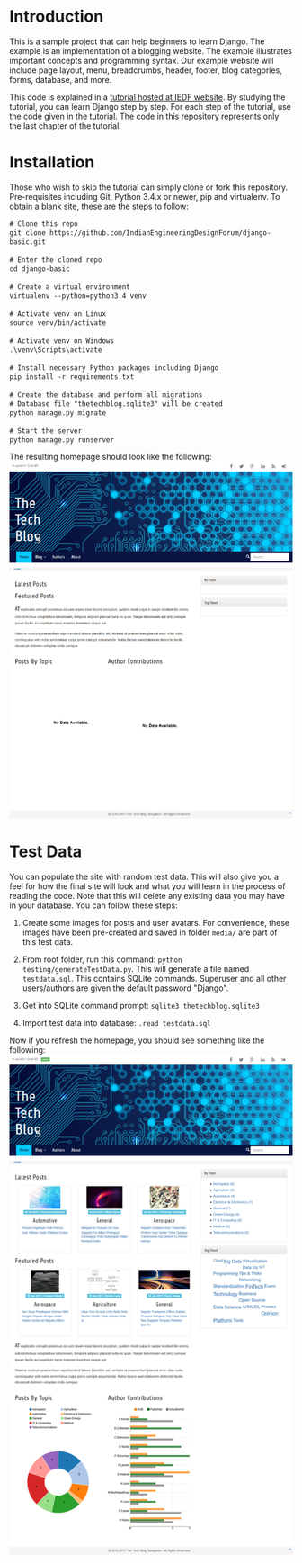 # Introduction #
This is a sample project that can help beginners to learn Django. The example is an implementation of a blogging website. The example illustrates important concepts and programming syntax. Our example website will include page layout, menu, breadcrumbs, header, footer, blog categories, forms, database, and more.

This code is explained in a [tutorial hosted at IEDF website](https://iedf.in/index.php/learn/courses/96-learn-django-by-example). By studying the tutorial, you can learn Django step by step. For each step of the tutorial, use the code given in the tutorial. The code in this repository represents only the last chapter of the tutorial.

# Installation #
Those who wish to skip the tutorial can simply clone or fork this repository. Pre-requisites including Git, Python 3.4.x or newer, pip and virtualenv. To obtain a blank site, these are the steps to follow:
```
# Clone this repo
git clone https://github.com/IndianEngineeringDesignForum/django-basic.git

# Enter the cloned repo
cd django-basic

# Create a virtual environment
virtualenv --python=python3.4 venv

# Activate venv on Linux
source venv/bin/activate

# Activate venv on Windows
.\venv\Scripts\activate

# Install necessary Python packages including Django
pip install -r requirements.txt

# Create the database and perform all migrations
# Database file "thetechblog.sqlite3" will be created
python manage.py migrate

# Start the server
python manage.py runserver
```

The resulting homepage should look like the following:
![Homepage with no data](docs/screenshots/nodata.home.1.png "Homepage with no data")

# Test Data #
You can populate the site with random test data. This will also give you a feel for how the final site will look and what you will learn in the process of reading the code. Note that this will delete any existing data you may have in your database. You can follow these steps:

1. Create some images for posts and user avatars. For convenience, these images have been pre-created and saved in folder `media/` are part of this test data.

2. From root folder, run this command: `python testing/generateTestData.py`. This will generate a file named `testdata.sql`. This contains SQLite commands. Superuser and all other users/authors are given the default password "Django".

3. Get into SQLite command prompt: `sqlite3 thetechblog.sqlite3`

4. Import test data into database: `.read testdata.sql`

Now if you refresh the homepage, you should see something like the following:
![Homepage with test data](docs/screenshots/testdata.home.1.png "Homepage with test data")
